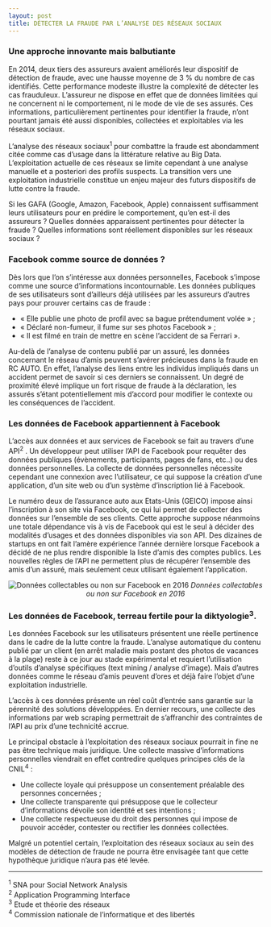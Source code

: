 ```yaml
---
layout: post
title: DÉTECTER LA FRAUDE PAR L’ANALYSE DES RÉSEAUX SOCIAUX
---
```


### Une approche innovante mais balbutiante

En 2014, deux tiers des assureurs avaient améliorés leur dispositif de détection de fraude, avec une hausse moyenne de 3 % du nombre de cas identifiés. Cette performance modeste illustre la complexité de détecter les cas frauduleux. L’assureur ne dispose en effet que de données limitées qui ne concernent ni le comportement, ni le mode de vie de ses assurés. Ces informations, particulièrement pertinentes pour identifier la fraude, n’ont pourtant jamais été aussi disponibles, collectées et exploitables via les réseaux sociaux.

L’analyse des réseaux sociaux<sup>1</sup>  pour combattre la fraude est abondamment citée comme cas d’usage dans la littérature relative au Big Data. L’exploitation actuelle de ces réseaux se limite cependant à une analyse manuelle et a posteriori des profils suspects. La transition vers une exploitation industrielle constitue un enjeu majeur des futurs dispositifs de lutte contre la fraude.

Si les GAFA (Google, Amazon, Facebook, Apple) connaissent suffisamment leurs utilisateurs pour en prédire le comportement, qu’en est-il des assureurs ? Quelles données apparaissent pertinentes pour détecter la fraude ? Quelles informations sont réellement disponibles sur les réseaux sociaux ?

### Facebook comme source de données ?

Dès lors que l’on s’intéresse aux données personnelles, Facebook s’impose comme une source d’informations incontournable. Les données publiques de ses utilisateurs sont d’ailleurs déjà utilisées par les assureurs d’autres pays pour prouver certains cas de fraude : 

* « Elle publie une photo de profil avec sa bague prétendument volée » ;
* « Déclaré non-fumeur, il fume sur ses photos Facebook » ;
* « Il est filmé en train de mettre en scène l’accident de sa Ferrari ».

Au-delà de l’analyse de contenu publié par un assuré, les données concernant le réseau d’amis peuvent s’avérer précieuses dans la fraude en RC AUTO. En effet, l’analyse des liens entre les individus impliqués dans un accident permet de savoir si ces derniers se connaissent. Un degré de proximité élevé implique un fort risque de fraude à la déclaration, les assurés s’étant potentiellement mis d’accord pour modifier le contexte ou les conséquences de l’accident.

### Les données de Facebook appartiennent à Facebook

L’accès aux données et aux services de Facebook se fait au travers d’une API<sup>2</sup> . Un développeur peut utiliser l’API de Facebook pour requêter des données publiques (évènements, participants, pages de fans, etc..) ou des données personnelles. La collecte de données personnelles nécessite cependant une connexion avec l’utilisateur, ce qui suppose la création d’une application, d’un site web ou d’un système d’inscription lié à Facebook. 

Le numéro deux de l’assurance auto aux Etats-Unis (GEICO) impose ainsi l’inscription à son site via Facebook, ce qui lui permet de collecter des données sur l’ensemble de ses clients. Cette approche suppose néanmoins une totale dépendance vis à vis de Facebook qui est le seul à décider des modalités d’usages et des données disponibles via son API. Des dizaines de startups en ont fait l’amère expérience l’année dernière lorsque Facebook a décidé de ne plus rendre disponible la liste d’amis des comptes publics. Les nouvelles règles de l’API ne permettent plus de récupérer l’ensemble des amis d’un assuré, mais seulement ceux utilisant également l’application.

<p align="center">
  <img src="http://darky-ben.fr/siafraudill.jpg" alt="Données collectables ou non sur Facebook en 2016"/>
  <span align="right"><i>Données collectables ou non sur Facebook en 2016</i></span>
</p>


### Les données de Facebook, terreau fertile pour la diktyologie<sup>3</sup>.

Les données Facebook sur les utilisateurs présentent une réelle pertinence dans le cadre de la lutte contre la fraude. L’analyse automatique du contenu publié par un client (en arrêt maladie mais postant des photos de vacances à la plage) reste à ce jour au stade expérimental et requiert l’utilisation d’outils d’analyse spécifiques (text mining / analyse d’image). Mais d’autres données comme le réseau d’amis peuvent d’ores et déjà faire l’objet d’une exploitation industrielle.

L’accès à ces données présente un réel coût d’entrée sans garantie sur la pérennité des solutions développées. En dernier recours, une collecte des informations par web scraping permettrait de s’affranchir des contraintes de l’API au prix d’une technicité accrue.

Le principal obstacle à l’exploitation des réseaux sociaux pourrait in fine ne pas être technique mais juridique. Une collecte massive d’informations personnelles viendrait en effet contredire quelques principes clés de la CNIL<sup>4</sup>  :

* Une collecte loyale qui présuppose un consentement préalable des personnes concernées ;
* Une collecte transparente qui présuppose que le collecteur d’informations dévoile son identité et ses intentions ;
* Une collecte respectueuse du droit des personnes qui impose de pouvoir accéder, contester ou rectifier les données collectées.

Malgré un potentiel certain, l’exploitation des réseaux sociaux au sein des modèles de détection de fraude ne pourra être envisagée tant que cette hypothèque juridique n’aura pas été levée.

___

<sup>1</sup> SNA pour Social Network Analysis  
<sup>2</sup> Application Programming Interface  
<sup>3</sup> Etude et théorie des réseaux  
<sup>4</sup> Commission nationale de l’informatique et des libertés  
